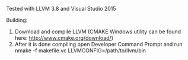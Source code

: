 Tested with LLVM 3.8 and Visual Studio 2015

Building:

1. Download and compile LLVM (CMAKE Windows utility can be found here: http://www.cmake.org/download/)
2. After it is done compiling open Developer Command Prompt and run nmake -f makefile.vc LLVMCONFIG=/path/to/llvm/bin
